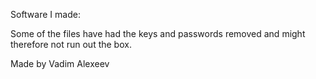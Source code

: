 Software I made:

Some of the files have had the keys and passwords removed and might therefore not run out the box.

Made by Vadim Alexeev
